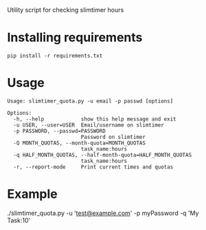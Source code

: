 Utility script for checking slimtimer hours

Installing requirements
=======================

    pip install -r requirements.txt

Usage
=====

    Usage: slimtimer_quota.py -u email -p passwd [options]

    Options:
      -h, --help            show this help message and exit
      -u USER, --user=USER  Email/username on slimtimer
      -p PASSWORD, --passwd=PASSWORD
                            Password on slimtimer
      -Q MONTH_QUOTAS, --month-quota=MONTH_QUOTAS
                            task_name:hours
      -q HALF_MONTH_QUOTAS, --half-month-quota=HALF_MONTH_QUOTAS
                            task_name:hours
      -r, --report-mode     Print current times and quotas

Example
=======

./slimtimer_quota.py -u 'test@example.com' -p myPassword -q 'My Task:10'
